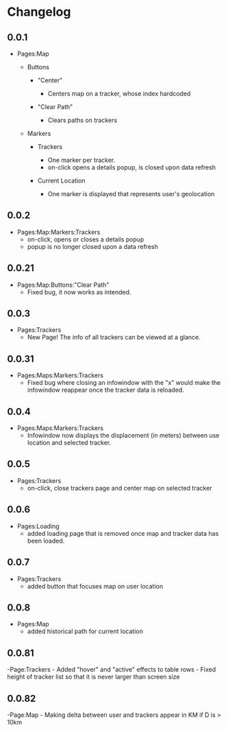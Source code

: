 # Changelog

## 0.0.1

- Pages:Map
    - Buttons
        - "Center"
            - Centers map on a tracker, whose index hardcoded

        - "Clear Path"
            - Clears paths on trackers

    - Markers
        - Trackers
            - One marker per tracker.
            - on-click opens a details popup, is closed upon data refresh

        - Current Location
            - One marker is displayed that represents user's geolocation

## 0.0.2

- Pages:Map:Markers:Trackers
    - on-click, opens or closes a details popup
    - popup is no longer closed upon a data refresh


## 0.0.21

- Pages:Map:Buttons:"Clear Path"
    - Fixed bug, it now works as intended.


## 0.0.3

- Pages:Trackers
    - New Page! The info of all trackers can be viewed at a glance.


## 0.0.31

- Pages:Maps:Markers:Trackers
    - Fixed bug where closing an infowindow with the "x" would make the infowindow reappear once the tracker data is reloaded.


## 0.0.4

- Pages:Maps:Markers:Trackers
    - Infowindow now displays the displacement (in meters) between use location and selected tracker.


## 0.0.5

- Pages:Trackers
    - on-click, close trackers page and center map on selected tracker


## 0.0.6

- Pages:Loading
    - added loading page that is removed once map and tracker data has been loaded.


## 0.0.7

- Pages:Trackers
    - added button that focuses map on user location


## 0.0.8

- Pages:Map
    - added historical path for current location


## 0.0.81

-Page:Trackers
    - Added "hover" and "active" effects to table rows
    - Fixed height of tracker list so that it is never larger than screen size


## 0.0.82

-Page:Map
    - Making delta between user and trackers appear in KM if D is > 10km
